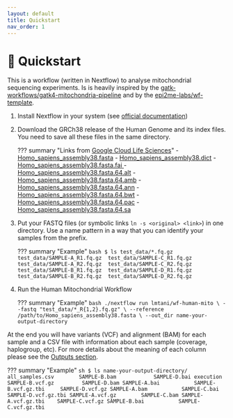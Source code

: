```yaml
---
layout: default
title: Quickstart
nav_order: 1
---
```


# 🚀 Quickstart

This is a workflow (written in Nextflow) to analyse mitochondrial sequencing experiments. Is is heavily inspired by the [gatk-workflows/gatk4-mitochondria-pipeline](https://github.com/gatk-workflows/gatk4-mitochondria-pipeline) and by the [epi2me-labs/wf-template](https://github.com/epi2me-labs/wf-template).


1. Install Nextflow in your system (see [official documentation](https://www.nextflow.io/docs/latest/getstarted.html#installation))
2. Download the GRCh38 release of the Human Genome and its index files. You need to save all these files in the same directory.

    ??? summary "Links from [Google Cloud Life Sciences](https://cloud.google.com/life-sciences/docs/resources/public-datasets/reference-genomes)"
        - [Homo_sapiens_assembly38.fasta](https://storage.cloud.google.com/genomics-public-data/references/hg38/v0/Homo_sapiens_assembly38.fasta)
        - [Homo_sapiens_assembly38.dict](https://storage.cloud.google.com/genomics-public-data/references/hg38/v0/Homo_sapiens_assembly38.dict)
        - [Homo_sapiens_assembly38.fasta.fai ](https://storage.cloud.google.com/genomics-public-data/references/hg38/v0/Homo_sapiens_assembly38.fasta.fai)
        - [Homo_sapiens_assembly38.fasta.64.alt](https://storage.cloud.google.com/genomics-public-data/references/hg38/v0/Homo_sapiens_assembly38.fasta.64.alt)
        - [Homo_sapiens_assembly38.fasta.64.amb](https://storage.cloud.google.com/genomics-public-data/references/hg38/v0/Homo_sapiens_assembly38.fasta.64.amb)
        - [Homo_sapiens_assembly38.fasta.64.ann](https://storage.cloud.google.com/genomics-public-data/references/hg38/v0/Homo_sapiens_assembly38.fasta.64.ann)
        - [Homo_sapiens_assembly38.fasta.64.bwt](https://storage.cloud.google.com/genomics-public-data/references/hg38/v0/Homo_sapiens_assembly38.fasta.64.bwt)
        - [Homo_sapiens_assembly38.fasta.64.pac](https://storage.cloud.google.com/genomics-public-data/references/hg38/v0/Homo_sapiens_assembly38.fasta.64.pac)
        - [Homo_sapiens_assembly38.fasta.64.sa](https://storage.cloud.google.com/genomics-public-data/references/hg38/v0/Homo_sapiens_assembly38.fasta.64.sa)

3. Put your FASTQ files (or symbolic links `ln -s <original> <link>`) in one directory. Use a name pattern in a way that you can identify your samples from the prefix.

    ??? summary "Example"
        ```bash
        $ ls test_data/*.fq.gz
        test_data/SAMPLE-A_R1.fq.gz  test_data/SAMPLE-C_R1.fq.gz
        test_data/SAMPLE-A_R2.fq.gz  test_data/SAMPLE-C_R2.fq.gz
        test_data/SAMPLE-B_R1.fq.gz  test_data/SAMPLE-D_R1.fq.gz
        test_data/SAMPLE-B_R2.fq.gz  test_data/SAMPLE-D_R2.fq.gz
        ```

4. Run the Human Mitochondrial Workflow

    ??? summary "Example"
        ```bash
        ./nextflow run lmtani/wf-human-mito \
            --fastq "test_data/*_R{1,2}.fq.gz" \
            --reference /path/to/Homo_sapiens_assembly38.fasta \
            --out_dir name-your-output-directory
        ```

At the end you will have variants (VCF) and alignment (BAM) for each sample and a CSV file with information about each sample (coverage, haplogroup, etc). For more details about the meaning of each column please see the [Outputs section](#).


??? summary "Example"
    ```sh
    $ ls name-your-output-directory/
    all_samples.csv        SAMPLE-B.bam            SAMPLE-D.bai
    execution              SAMPLE-B.vcf.gz         SAMPLE-D.bam
    SAMPLE-A.bai           SAMPLE-B.vcf.gz.tbi     SAMPLE-D.vcf.gz
    SAMPLE-A.bam           SAMPLE-C.bai            SAMPLE-D.vcf.gz.tbi
    SAMPLE-A.vcf.gz        SAMPLE-C.bam
    SAMPLE-A.vcf.gz.tbi    SAMPLE-C.vcf.gz
    SAMPLE-B.bai           SAMPLE-C.vcf.gz.tbi
    ```
